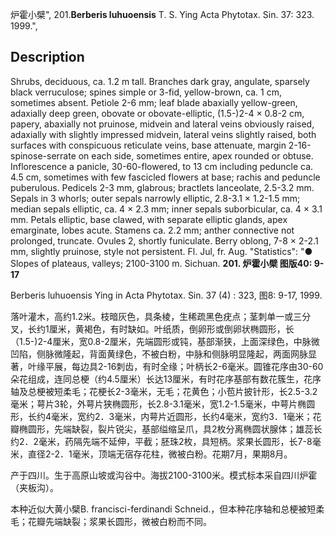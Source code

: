 炉霍小檗",
201.**Berberis luhuoensis** T. S. Ying Acta Phytotax. Sin. 37: 323. 1999.",

## Description
Shrubs, deciduous, ca. 1.2 m tall. Branches dark gray, angulate, sparsely black verruculose; spines simple or 3-fid, yellow-brown, ca. 1 cm, sometimes absent. Petiole 2-6 mm; leaf blade abaxially yellow-green, adaxially deep green, obovate or obovate-elliptic, (1.5-)2-4 × 0.8-2 cm, papery, abaxially not pruinose, midvein and lateral veins obviously raised, adaxially with slightly impressed midvein, lateral veins slightly raised, both surfaces with conspicuous reticulate veins, base attenuate, margin 2-16-spinose-serrate on each side, sometimes entire, apex rounded or obtuse. Inflorescence a panicle, 30-60-flowered, to 13 cm including peduncle ca. 4.5 cm, sometimes with few fascicled flowers at base; rachis and peduncle puberulous. Pedicels 2-3 mm, glabrous; bractlets lanceolate, 2.5-3.2 mm. Sepals in 3 whorls; outer sepals narrowly elliptic, 2.8-3.1 × 1.2-1.5 mm; median sepals elliptic, ca. 4 × 2.3 mm; inner sepals suborbicular, ca. 4 × 3.1 mm. Petals elliptic, base clawed, with separate elliptic glands, apex emarginate, lobes acute. Stamens ca. 2.2 mm; anther connective not prolonged, truncate. Ovules 2, shortly funiculate. Berry oblong, 7-8 × 2-2.1 mm, slightly pruinose, style not persistent. Fl. Jul, fr. Aug.
  "Statistics": "● Slopes of plateaus, valleys; 2100-3100 m. Sichuan.
**201. 炉霍小檗 图版40: 9-17**

Berberis luhuoensis Ying in Acta Phytotax. Sin. 37 (4) : 323, 图8: 9-17, 1999.

落叶灌木，高约1.2米。枝暗灰色，具条棱，生稀疏黑色疣点；茎刺单一或三分叉，长约1厘米，黄褐色，有时缺如。叶纸质，倒卵形或倒卵状椭圆形，长（1.5-)2-4厘米，宽0.8-2厘米，先端圆形或钝，基部渐狭，上面深绿色，中脉微凹陷，侧脉微隆起，背面黄绿色，不被白粉，中脉和侧脉明显隆起，两面网脉显著，叶缘平展，每边具2-16刺齿，有时全缘；叶柄长2-6毫米。圆锥花序由30-60朵花组成，连同总梗（约4.5厘米）长达13厘米，有时花序基部有数花簇生，花序轴及总梗被短柔毛；花梗长2-3毫米，无毛；花黄色；小苞片披针形，长2.5-3.2毫米；萼片3轮，外萼片狭椭圆形，长2.8-3.1毫米，宽1.2-1.5毫米，中萼片椭圆形，长约4毫米，宽约2．3毫米，内萼片近圆形，长约4毫米，宽约3．1毫米；花瓣椭圆形，先端缺裂，裂片锐尖，基部缢缩呈爪，具2枚分离椭圆状腺体；雄蕊长约2．2毫米，药隔先端不延伸，平截；胚珠2枚，具短柄。浆果长圆形，长7-8毫米，直径2-2．1毫米，顶端无宿存花柱，微被白粉。花期7月，果期8月。

产于四川。生于高原山坡或沟谷中。海拔2100-3100米。模式标本采自四川炉霍（夹板沟）。

本种近似大黄小檗B. francisci-ferdinandi Schneid.，但本种花序轴和总梗被短柔毛；花瓣先端缺裂；浆果长圆形，微被白粉而不同。
